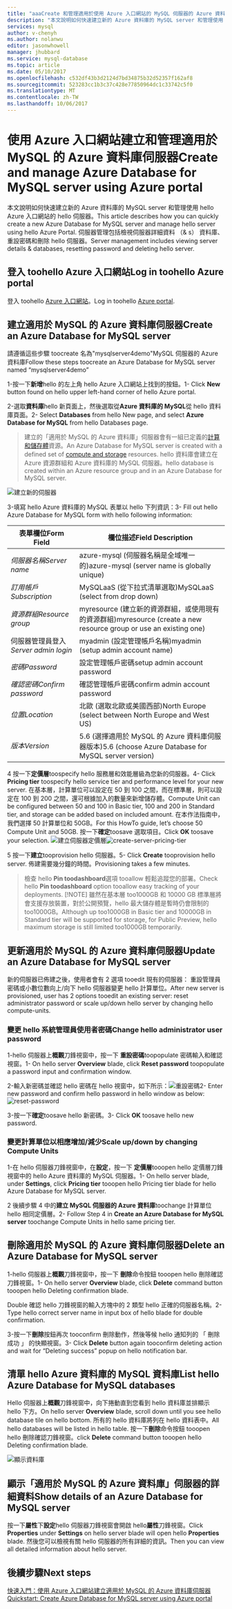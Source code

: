 ```yaml
---
title: "aaaCreate 和管理適用於使用 Azure 入口網站的 MySQL 伺服器的 Azure 資料庫 |Microsoft 文件"
description: "本文說明如何快速建立新的 Azure 資料庫的 MySQL server 和管理使用 hello Azure 入口網站的 hello 伺服器。"
services: mysql
author: v-chenyh
ms.author: nolanwu
editor: jasonwhowell
manager: jhubbard
ms.service: mysql-database
ms.topic: article
ms.date: 05/10/2017
ms.openlocfilehash: c532df43b3d2124d7bd34875b32d52357f162af8
ms.sourcegitcommit: 523283cc1b3c37c428e77850964dc1c33742c5f0
ms.translationtype: MT
ms.contentlocale: zh-TW
ms.lasthandoff: 10/06/2017
---
```

# <a name="create-and-manage-azure-database-for-mysql-server-using-azure-portal"></a><span data-ttu-id="ff654-103">使用 Azure 入口網站建立和管理適用於 MySQL 的 Azure 資料庫伺服器</span><span class="sxs-lookup"><span data-stu-id="ff654-103">Create and manage Azure Database for MySQL server using Azure portal</span></span>
<span data-ttu-id="ff654-104">本文說明如何快速建立新的 Azure 資料庫的 MySQL server 和管理使用 hello Azure 入口網站的 hello 伺服器。</span><span class="sxs-lookup"><span data-stu-id="ff654-104">This article describes how you can quickly create a new Azure Database for MySQL server and manage hello server using hello Azure Portal.</span></span> <span data-ttu-id="ff654-105">伺服器管理包括檢視伺服器詳細資料 （& s） 資料庫、 重設密碼和刪除 hello 伺服器。</span><span class="sxs-lookup"><span data-stu-id="ff654-105">Server management includes viewing server details & databases, resetting password and deleting hello server.</span></span>

## <a name="log-in-toohello-azure-portal"></a><span data-ttu-id="ff654-106">登入 toohello Azure 入口網站</span><span class="sxs-lookup"><span data-stu-id="ff654-106">Log in toohello Azure portal</span></span>
<span data-ttu-id="ff654-107">登入 toohello [Azure 入口網站](https://portal.azure.com)。</span><span class="sxs-lookup"><span data-stu-id="ff654-107">Log in toohello [Azure portal](https://portal.azure.com).</span></span>

## <a name="create-an-azure-database-for-mysql-server"></a><span data-ttu-id="ff654-108">建立適用於 MySQL 的 Azure 資料庫伺服器</span><span class="sxs-lookup"><span data-stu-id="ff654-108">Create an Azure Database for MySQL server</span></span>
<span data-ttu-id="ff654-109">請遵循這些步驟 toocreate 名為"mysqlserver4demo"MySQL 伺服器的 Azure 資料庫</span><span class="sxs-lookup"><span data-stu-id="ff654-109">Follow these steps toocreate an Azure Database for MySQL server named “mysqlserver4demo”</span></span>

<span data-ttu-id="ff654-110">1-按一下**新增**hello 的左上角 hello Azure 入口網站上找到的按鈕。</span><span class="sxs-lookup"><span data-stu-id="ff654-110">1- Click **New** button found on hello upper left-hand corner of hello Azure portal.</span></span>

<span data-ttu-id="ff654-111">2-選取**資料庫**hello 新頁面上，然後選取從**Azure 資料庫的 MySQL**從 hello 資料庫頁面。</span><span class="sxs-lookup"><span data-stu-id="ff654-111">2- Select **Databases** from hello New page, and select **Azure Database for MySQL** from hello Databases page.</span></span>

> <span data-ttu-id="ff654-112">建立的「適用於 MySQL 的 Azure 資料庫」伺服器會有一組已定義的[計算和儲存體](./concepts-compute-unit-and-storage.md)資源。</span><span class="sxs-lookup"><span data-stu-id="ff654-112">An Azure Database for MySQL server is created with a defined set of [compute and storage](./concepts-compute-unit-and-storage.md) resources.</span></span> <span data-ttu-id="ff654-113">hello 資料庫會建立在 Azure 資源群組和 Azure 資料庫的 MySQL 伺服器。</span><span class="sxs-lookup"><span data-stu-id="ff654-113">hello database is created within an Azure resource group and in an Azure Database for MySQL server.</span></span>

![建立新的伺服器](./media/howto-create-manage-server-portal/create-new-server.png)

<span data-ttu-id="ff654-115">3-填寫 hello Azure 資料庫的 MySQL 表單以 hello 下列資訊：</span><span class="sxs-lookup"><span data-stu-id="ff654-115">3- Fill out hello Azure Database for MySQL form with hello following information:</span></span>

| <span data-ttu-id="ff654-116">**表單欄位**</span><span class="sxs-lookup"><span data-stu-id="ff654-116">**Form Field**</span></span> | <span data-ttu-id="ff654-117">**欄位描述**</span><span class="sxs-lookup"><span data-stu-id="ff654-117">**Field Description**</span></span> |
|----------------|-----------------------|
| <span data-ttu-id="ff654-118">*伺服器名稱*</span><span class="sxs-lookup"><span data-stu-id="ff654-118">*Server name*</span></span> | <span data-ttu-id="ff654-119">azure-mysql (伺服器名稱是全域唯一的)</span><span class="sxs-lookup"><span data-stu-id="ff654-119">azure-mysql (server name is globally unique)</span></span> |
| <span data-ttu-id="ff654-120">*訂用帳戶*</span><span class="sxs-lookup"><span data-stu-id="ff654-120">*Subscription*</span></span> | <span data-ttu-id="ff654-121">MySQLaaS (從下拉式清單選取)</span><span class="sxs-lookup"><span data-stu-id="ff654-121">MySQLaaS (select from drop down)</span></span> |
| <span data-ttu-id="ff654-122">*資源群組*</span><span class="sxs-lookup"><span data-stu-id="ff654-122">*Resource group*</span></span> | <span data-ttu-id="ff654-123">myresource (建立新的資源群組，或使用現有的資源群組)</span><span class="sxs-lookup"><span data-stu-id="ff654-123">myresource (create a new resource group or use an existing one)</span></span> |
| <span data-ttu-id="ff654-124">伺服器管理員登入</span><span class="sxs-lookup"><span data-stu-id="ff654-124">*Server admin login*</span></span> | <span data-ttu-id="ff654-125">myadmin (設定管理帳戶名稱)</span><span class="sxs-lookup"><span data-stu-id="ff654-125">myadmin (setup admin account name)</span></span> |
| <span data-ttu-id="ff654-126">*密碼*</span><span class="sxs-lookup"><span data-stu-id="ff654-126">*Password*</span></span> | <span data-ttu-id="ff654-127">設定管理帳戶密碼</span><span class="sxs-lookup"><span data-stu-id="ff654-127">setup admin account password</span></span> |
| <span data-ttu-id="ff654-128">*確認密碼*</span><span class="sxs-lookup"><span data-stu-id="ff654-128">*Confirm password*</span></span> | <span data-ttu-id="ff654-129">確認管理帳戶密碼</span><span class="sxs-lookup"><span data-stu-id="ff654-129">confirm admin account password</span></span> |
| <span data-ttu-id="ff654-130">*位置*</span><span class="sxs-lookup"><span data-stu-id="ff654-130">*Location*</span></span> | <span data-ttu-id="ff654-131">北歐 (選取北歐或美國西部)</span><span class="sxs-lookup"><span data-stu-id="ff654-131">North Europe (select between North Europe and West US)</span></span> |
| <span data-ttu-id="ff654-132">*版本*</span><span class="sxs-lookup"><span data-stu-id="ff654-132">*Version*</span></span> | <span data-ttu-id="ff654-133">5.6 (選擇適用於 MySQL 的 Azure 資料庫伺服器版本)</span><span class="sxs-lookup"><span data-stu-id="ff654-133">5.6 (choose Azure Database for MySQL server version)</span></span> |

<span data-ttu-id="ff654-134">4 按一下**定價層**toospecify hello 服務層和效能層級為您新的伺服器。</span><span class="sxs-lookup"><span data-stu-id="ff654-134">4- Click **Pricing tier** toospecify hello service tier and performance level for your new server.</span></span> <span data-ttu-id="ff654-135">在基本層，計算單位可以設定在 50 到 100 之間，而在標準層，則可以設定在 100 到 200 之間，還可根據加入的數量來新增儲存體。</span><span class="sxs-lookup"><span data-stu-id="ff654-135">Compute Unit can be configured between 50 and 100 in Basic tier, 100 and 200 in Standard tier, and storage can be added based on included amount.</span></span> <span data-ttu-id="ff654-136">在本作法指南中，我們選擇 50 計算單位和 50GB。</span><span class="sxs-lookup"><span data-stu-id="ff654-136">For this HowTo guide, let’s choose 50 Compute Unit and 50GB.</span></span> <span data-ttu-id="ff654-137">按一下**確定**toosave 選取項目。</span><span class="sxs-lookup"><span data-stu-id="ff654-137">Click **OK** toosave your selection.</span></span>
<span data-ttu-id="ff654-138">![建立伺服器定價層](./media/howto-create-manage-server-portal/create-server-pricing-tier.png)</span><span class="sxs-lookup"><span data-stu-id="ff654-138">![create-server-pricing-tier](./media/howto-create-manage-server-portal/create-server-pricing-tier.png)</span></span>

<span data-ttu-id="ff654-139">5 按一下**建立**tooprovision hello 伺服器。</span><span class="sxs-lookup"><span data-stu-id="ff654-139">5- Click **Create** tooprovision hello server.</span></span> <span data-ttu-id="ff654-140">佈建需要幾分鐘的時間。</span><span class="sxs-lookup"><span data-stu-id="ff654-140">Provisioning takes a few minutes.</span></span>

> <span data-ttu-id="ff654-141">檢查 hello **Pin toodashboard**選項 tooallow 輕鬆追蹤您的部署。</span><span class="sxs-lookup"><span data-stu-id="ff654-141">Check hello **Pin toodashboard** option tooallow easy tracking of your deployments.</span></span>
> [!NOTE]
> <span data-ttu-id="ff654-142">雖然在基本層 too1000GB 和 10000 GB 標準層將會支援存放裝置，對於公開預覽，hello 最大儲存體是暫時仍會限制的 too1000GB。</span><span class="sxs-lookup"><span data-stu-id="ff654-142">Although up too1000GB in Basic tier and 10000GB in Standard tier will be supported for storage, for Public Preview, hello maximum storage is still limited too1000GB temporarily.</span></span> 
</Include>

## <a name="update-an-azure-database-for-mysql-server"></a><span data-ttu-id="ff654-143">更新適用於 MySQL 的 Azure 資料庫伺服器</span><span class="sxs-lookup"><span data-stu-id="ff654-143">Update an Azure Database for MySQL server</span></span>
<span data-ttu-id="ff654-144">新的伺服器已佈建之後，使用者會有 2 選項 tooedit 現有的伺服器： 重設管理員密碼或小數位數向上/向下 hello 伺服器變更 hello 計算單位。</span><span class="sxs-lookup"><span data-stu-id="ff654-144">After new server is provisioned, user has 2 options tooedit an existing server: reset administrator password or scale up/down hello server by changing hello compute-units.</span></span>

### <a name="change-hello-administrator-user-password"></a><span data-ttu-id="ff654-145">變更 hello 系統管理員使用者密碼</span><span class="sxs-lookup"><span data-stu-id="ff654-145">Change hello administrator user password</span></span>
<span data-ttu-id="ff654-146">1-hello 伺服器上**概觀**刀鋒視窗中，按一下 **重設密碼**toopopulate 密碼輸入和確認視窗。</span><span class="sxs-lookup"><span data-stu-id="ff654-146">1- On hello server **Overview** blade, click **Reset password** toopopulate a password input and confirmation window.</span></span>

<span data-ttu-id="ff654-147">2-輸入新密碼並確認 hello 密碼在 hello 視窗中，如下所示：![重設密碼](./media/howto-create-manage-server-portal/reset-password.png)</span><span class="sxs-lookup"><span data-stu-id="ff654-147">2- Enter new password and confirm hello password in hello window as below: ![reset-password](./media/howto-create-manage-server-portal/reset-password.png)</span></span>

<span data-ttu-id="ff654-148">3-按一下**確定**toosave hello 新密碼。</span><span class="sxs-lookup"><span data-stu-id="ff654-148">3- Click **OK** toosave hello new password.</span></span>

### <a name="scale-updown-by-changing-compute-units"></a><span data-ttu-id="ff654-149">變更計算單位以相應增加/減少</span><span class="sxs-lookup"><span data-stu-id="ff654-149">Scale up/down by changing Compute Units</span></span>

<span data-ttu-id="ff654-150">1-在 hello 伺服器刀鋒視窗中，在**設定**，按一下 **定價層**tooopen hello 定價層刀鋒視窗中的 hello Azure 資料庫的 MySQL 伺服器。</span><span class="sxs-lookup"><span data-stu-id="ff654-150">1- On hello server blade, under **Settings**, click **Pricing tier** tooopen hello Pricing tier blade for hello Azure Database for MySQL server.</span></span>

<span data-ttu-id="ff654-151">2 後續步驟 4 中的**建立 MySQL 伺服器的 Azure 資料庫**toochange 計算單位 hello 相同定價層。</span><span class="sxs-lookup"><span data-stu-id="ff654-151">2- Follow Step 4 in **Create an Azure Database for MySQL server** toochange Compute Units in hello same pricing tier.</span></span>

## <a name="delete-an-azure-database-for-mysql-server"></a><span data-ttu-id="ff654-152">刪除適用於 MySQL 的 Azure 資料庫伺服器</span><span class="sxs-lookup"><span data-stu-id="ff654-152">Delete an Azure Database for MySQL server</span></span>

<span data-ttu-id="ff654-153">1-hello 伺服器上**概觀**刀鋒視窗中，按一下 **刪除**命令按鈕 tooopen hello 刪除確認刀鋒視窗。</span><span class="sxs-lookup"><span data-stu-id="ff654-153">1- On hello server **Overview** blade, click **Delete** command button tooopen hello Deleting confirmation blade.</span></span>

<span data-ttu-id="ff654-154">Double 確認 hello 刀鋒視窗的輸入方塊中的 2 類型 hello 正確的伺服器名稱。</span><span class="sxs-lookup"><span data-stu-id="ff654-154">2- Type hello correct server name in input box of hello blade for double confirmation.</span></span>

<span data-ttu-id="ff654-155">3-按一下**刪除**按鈕再次 tooconfirm 刪除動作，然後等候 hello 通知列的 「 刪除成功 」 的快顯視窗。</span><span class="sxs-lookup"><span data-stu-id="ff654-155">3- Click **Delete** button again tooconfirm deleting action and wait for “Deleting success” popup on hello notification bar.</span></span>

## <a name="list-hello-azure-database-for-mysql-databases"></a><span data-ttu-id="ff654-156">清單 hello Azure 資料庫的 MySQL 資料庫</span><span class="sxs-lookup"><span data-stu-id="ff654-156">List hello Azure Database for MySQL databases</span></span>
<span data-ttu-id="ff654-157">Hello 伺服器上**概觀**刀鋒視窗中，向下捲動直到您看到 hello 資料庫並排顯示 hello 下方。</span><span class="sxs-lookup"><span data-stu-id="ff654-157">On hello server **Overview** blade, scroll down until you see hello database tile on hello bottom.</span></span> <span data-ttu-id="ff654-158">所有的 hello 資料庫將列在 hello 資料表中。</span><span class="sxs-lookup"><span data-stu-id="ff654-158">All hello databases will be listed in hello table.</span></span> <span data-ttu-id="ff654-159">按一下**刪除**命令按鈕 tooopen hello 刪除確認刀鋒視窗。</span><span class="sxs-lookup"><span data-stu-id="ff654-159">click **Delete** command button tooopen hello Deleting confirmation blade.</span></span>

![顯示資料庫](./media/howto-create-manage-server-portal/show-databases.png)

## <a name="show-details-of-an-azure-database-for-mysql-server"></a><span data-ttu-id="ff654-161">顯示「適用於 MySQL 的 Azure 資料庫」伺服器的詳細資料</span><span class="sxs-lookup"><span data-stu-id="ff654-161">Show details of an Azure Database for MySQL server</span></span>
<span data-ttu-id="ff654-162">按一下**屬性**下**設定**hello 伺服器刀鋒視窗會開啟 hello**屬性**刀鋒視窗。</span><span class="sxs-lookup"><span data-stu-id="ff654-162">Click **Properties** under **Settings** on hello server blade will open hello **Properties** blade.</span></span> <span data-ttu-id="ff654-163">然後您可以檢視有關 hello 伺服器的所有詳細的資訊。</span><span class="sxs-lookup"><span data-stu-id="ff654-163">Then you can view all detailed information about hello server.</span></span>

## <a name="next-steps"></a><span data-ttu-id="ff654-164">後續步驟</span><span class="sxs-lookup"><span data-stu-id="ff654-164">Next steps</span></span>

[<span data-ttu-id="ff654-165">快速入門：使用 Azure 入口網站建立適用於 MySQL 的 Azure 資料庫伺服器</span><span class="sxs-lookup"><span data-stu-id="ff654-165">Quickstart: Create Azure Database for MySQL server using Azure portal</span></span>](./quickstart-create-mysql-server-database-using-azure-portal.md)
